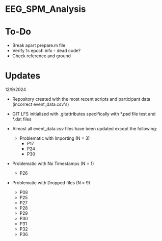 # EEG_SPM_Analysis

# To-Do

* Break apart prepare.m file
* Verify 1s epoch info - dead code?
* Check reference and ground

# Updates

12/9/2024
* Repository created with the most recent scripts and participant data (incorrect event_data.csv's)
* GIT LFS initialized with .gitattributes specifically with *.psd file test and *.dat files
* Almost all event_data.csv files have been updated except the following:

  * Problematic with Importing (N = 3)
    * P17
    * P24
    * P30

 * Problematic with No Timestamps (N = 1)
    * P26

  * Problematic with Dropped files (N = 9)
    * P08
    * P25
    * P27
    * P28
    * P29
    * P30
    * P31
    * P32
    * P36
